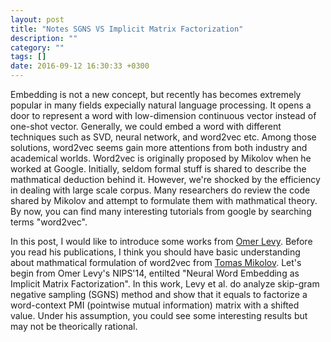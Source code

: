 ```yaml
---
layout: post
title: "Notes SGNS VS Implicit Matrix Factorization"
description: ""
category: ""
tags: []
date: 2016-09-12 16:30:33 +0300
---
```


Embedding is not a new concept, but recently has becomes extremely popular in many fields expecially natural language processing. It opens a door to represent a word with low-dimension continuous vector instead of one-shot vector. Generally, we could embed a word with different techniques such as SVD, neural network, and word2vec etc. Among those solutions, word2vec seems gain more attentions from both industry and academical worlds. Word2vec is originally proposed by Mikolov when he worked at Google. Initially, seldom formal stuff is shared to describe the mathmatical deduction behind it. However, we're shocked by the efficiency in dealing with large scale corpus. Many researchers do review the code shared by Mikolov and attempt to formulate them with mathmatical theory. By now, you can find many interesting tutorials from google by searching terms "word2vec". 

In this post, I would like to introduce some works from [Omer Levy](https://levyomer.wordpress.com/). Before you read his publications, I think you should have basic understanding about mathmatical formulation of word2vec from [Tomas Mikolov](https://papers.nips.cc/paper/5021-distributed-representations-of-words-and-phrases-and-their-compositionality.pdf). Let's begin from Omer Levy's NIPS'14, entilted "Neural Word Embedding as Implicit Matrix Factorization". In this work, Levy et al. do analyze skip-gram negative sampling \(SGNS\) method and show that it equals to factorize a word-context PMI (pointwise mutual information) matrix with a shifted value. Under his assumption, you could see some interesting results but may not be theorically rational. 



